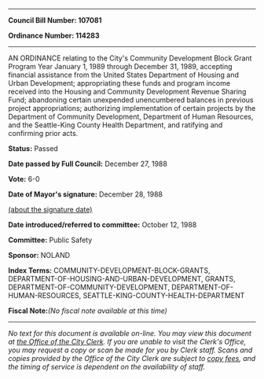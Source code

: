 

********

**Council Bill Number: 107081**
   
**Ordinance Number: 114283**
********

 AN ORDINANCE relating to the City's Community Development Block Grant Program Year January 1, 1989 through December 31, 1989, accepting financial assistance from the United States Department of Housing and Urban Development; appropriating these funds and program income received into the Housing and Community Development Revenue Sharing Fund; abandoning certain unexpended unencumbered balances in previous project appropriations; authorizing implementation of certain projects by the Department of Community Development, Department of Human Resources, and the Seattle-King County Health Department, and ratifying and confirming prior acts.

**Status:** Passed
   
**Date passed by Full Council:** December 27, 1988
   
**Vote:** 6-0
   
**Date of Mayor's signature:** December 28, 1988
   
[(about the signature date)](/~public/approvaldate.htm)
   
   
   
**Date introduced/referred to committee:** October 12, 1988
   
**Committee:** Public Safety
   
**Sponsor:** NOLAND
   
   
**Index Terms:** COMMUNITY-DEVELOPMENT-BLOCK-GRANTS, DEPARTMENT-OF-HOUSING-AND-URBAN-DEVELOPMENT, GRANTS, DEPARTMENT-OF-COMMUNITY-DEVELOPMENT, DEPARTMENT-OF-HUMAN-RESOURCES, SEATTLE-KING-COUNTY-HEALTH-DEPARTMENT

**Fiscal Note:**_(No fiscal note available at this time)_
********

_No text for this document is available on-line. You may view this document at [the Office of the City Clerk](http://www.seattle.gov/leg/clerk/contactUs.htm). If you are unable to visit the Clerk's Office, you may request a copy or scan be made for you by Clerk staff. Scans and copies provided by the Office of the City Clerk are subject to [copy fees](http://clerk.seattle.gov/~public/clerkfees.htm), and the timing of service is dependent on the availability of staff._

